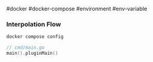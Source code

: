 #docker #docker-compose #environment #env-variable

### Interpolation Flow

```bash
docker compose config
```

```go
// cmd/main.go
main().pluginMain()

```